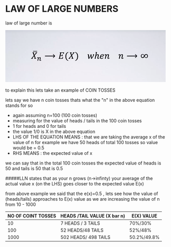 # LAW OF LARGE NUMBERS
law of large number is

![LAW OF LARGE NUMBER](https://github.com/777shipra/R-Beginners/blob/master/Basics%20of%20Language/HOMEWORK%20EXERCISE/law%20of%20large%20number.png)

to explain this lets take an example of COIN TOSSES

lets say we have n coin tosses thats what the "n" in the above equation stands for so 
* again assuming n=100 (100 coin tosses)
* measuring for the value of heads / tails in the 100 coin tosses 
* 1 for heads and 0 for tails
* the value 1/0 is X in the above equation
* LHS OF THE EQUATION MEANS : that we are taking the average x of the value of n for example we have 50 heads of total 100 tosses so value would be = 0.5 
* RHS MEANS : the expected value of x

we can say that in the total 100 coin tosses the expected value of heads is 50 and tails is 50 that is 0.5

#####LLN states that as your n grows (n->infinty) your average of the actual value x (on the LHS) goes closer to the expected value E(x)

from above example we said that the e(x)=0.5 , lets see how the value of (heads/tails) approaches to E(x) value as we are increasing the value of n from 10 - 1000

NO OF COINT TOSSES | HEADS /TAIL VALUE (X bar n) | E(X) VALUE 
------------------ | --------------------------- | ----------
10 | 7 HEADS / 3 TAILS | 70%/30%
100 | 52 HEADS/48 TAILS | 52%/48%
1000 | 502 HEADS/ 498 TAILS | 50.2%/49.8%
